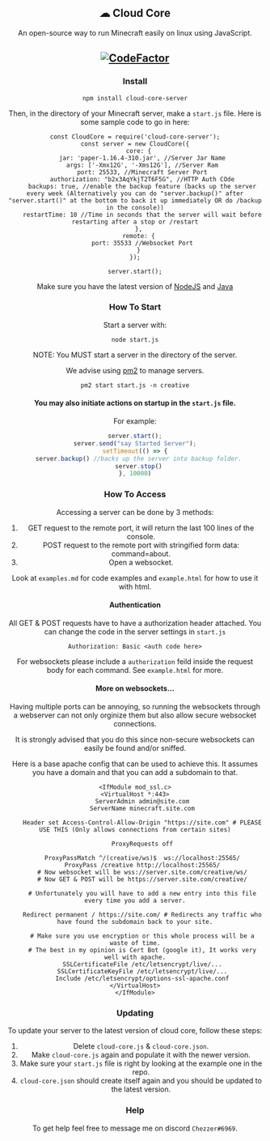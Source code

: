 <center>

<h2>☁ Cloud Core</h2>
An open-source way to run Minecraft easily on linux using JavaScript.


[![CodeFactor](https://www.codefactor.io/repository/github/chezzer-ub/cloud-core/badge/main)](https://www.codefactor.io/repository/github/chezzer-ub/cloud-core/overview/main)
----

### Install

```
npm install cloud-core-server
```

Then, in the directory of your Minecraft server, make a `start.js` file. Here is some sample code to go in here:
```
const CloudCore = require('cloud-core-server');
const server = new CloudCore({
  core: {
    jar: 'paper-1.16.4-310.jar', //Server Jar Name
    args: ['-Xmx12G', '-Xms12G'], //Server Ram
    port: 25533, //Minecraft Server Port
    authorization: "b2x3AqYkjT2T6F5G", //HTTP Auth COde
    backups: true, //enable the backup feature (backs up the server every week (Alternatively you can do "server.backup()" after "server.start()" at the bottom to back it up immediately OR do /backup in the console))
    restartTime: 10 //Time in seconds that the server will wait before restarting after a stop or /restart
  },
  remote: {
    port: 35533 //Websocket Port
  }
});

server.start();
```

Make sure you have the latest version of [NodeJS](https://nodejs.org/en/) and [Java](https://www.digitalocean.com/community/tutorials/how-to-install-java-with-apt-on-debian-10)

### How To Start
Start a server with:
```
node start.js
```
NOTE: You MUST start a server in the directory of the server.

We advise using [pm2](https://pm2.keymetrics.io/) to manage servers.
```
pm2 start start.js -n creative
```

#### You may also initiate actions on startup in the `start.js` file.
For example:
```js
server.start();
server.send("say Started Server");
setTimeout(() => {
  server.backup() //backs up the server into backup folder.
  server.stop()
}, 10000)
```

### How To Access
Accessing a server can be done by 3 methods:
1. GET request to the remote port, it will return the last 100 lines of the console.
2. POST request to the remote port with stringified form data: command=about.
3. Open a websocket.

Look at `examples.md` for code examples and `example.html` for how to use it with html.

#### Authentication
All GET & POST requests have to have a authorization header attached. You can change the code in the server settings in `start.js`
```
Authorization: Basic <auth code here>
```

For websockets please include a `authorization` feild inside the request body for each command. See `example.html` for more.

#### More on websockets...
Having multiple ports can be annoying, so running the websockets through a webserver can not only orginize them but also allow secure websocket connections.

It is strongly advised that you do this since non-secure websockets can easily be found and/or sniffed.

Here is a base apache config that can be used to achieve this. It assumes you have a domain and that you can add a subdomain to that.
```
<IfModule mod_ssl.c>
<VirtualHost *:443>
    ServerAdmin admin@site.com
    ServerName minecraft.site.com

    Header set Access-Control-Allow-Origin "https://site.com" # PLEASE USE THIS (Only allows connections from certain sites)

    ProxyRequests off

    ProxyPassMatch ^/(creative/ws)$  ws://localhost:25565/
    ProxyPass /creative http://localhost:25565/
    # Now websocket will be wss://server.site.com/creative/ws/
    # Now GET & POST will be https://server.site.com/creative/

    # Unfortunately you will have to add a new entry into this file every time you add a server.

    Redirect permanent / https://site.com/ # Redirects any traffic who have found the subdomain back to your site.

    # Make sure you use encryption or this whole process will be a waste of time.
    # The best in my opinion is Cert Bot (google it), It works very well with apache.
    SSLCertificateFile /etc/letsencrypt/live/...
    SSLCertificateKeyFile /etc/letsencrypt/live/...
    Include /etc/letsencrypt/options-ssl-apache.conf
</VirtualHost>
</IfModule>
```

### Updating
To update your server to the latest version of cloud core, follow these steps:
1. Delete `cloud-core.js` & `cloud-core.json`.
2. Make `cloud-core.js` again and populate it with the newer version.
3. Make sure your `start.js` file is right by looking at the example one in the repo.
4. `cloud-core.json` should create itself again and you should be updated to the latest version.

### Help
To get help feel free to message me on discord `Chezzer#6969`.

